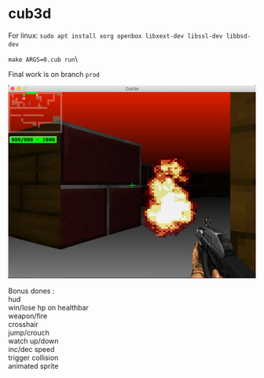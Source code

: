 # cub3d

For linux: 
`sudo apt install
  xorg openbox
  libxext-dev
  libssl-dev
  libbsd-dev`

`make ARGS=0.cub run`\

Final work is on branch `prod`

![cub3d](https://raw.githubusercontent.com/untel/cub3d/master/pics/demo.png)

Bonus dones :<br/>
hud<br/>
win/lose hp on healthbar<br/>
weapon/fire<br/>
crosshair<br/>
jump/crouch<br/>
watch up/down\
inc/dec speed\
trigger collision\
animated sprite
